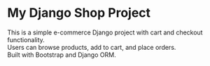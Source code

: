 # My Django Shop Project

This is a simple e-commerce Django project with cart and checkout functionality.  
Users can browse products, add to cart, and place orders.  
Built with Bootstrap and Django ORM.